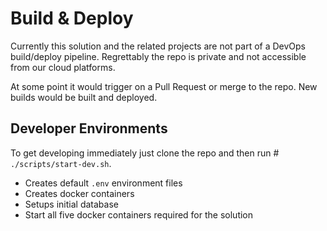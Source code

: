 # Build & Deploy

Currently this solution and the related projects are not part of a DevOps build/deploy pipeline. Regrettably the repo is private and not accessible from our cloud platforms.

At some point it would trigger on a Pull Request or merge to the repo. New builds would be built and deployed.

## Developer Environments

To get developing immediately just clone the repo and then run # `./scripts/start-dev.sh`.

- Creates default `.env` environment files
- Creates docker containers
- Setups initial database
- Start all five docker containers required for the solution
